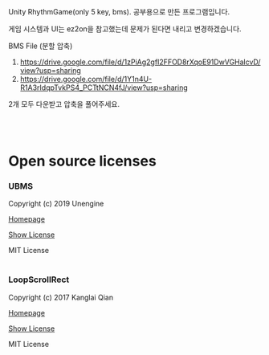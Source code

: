 Unity RhythmGame(only 5 key, bms).
공부용으로 만든 프로그램입니다.

게임 시스템과 UI는 ez2on을 참고했는데 문제가 된다면 내리고 변경하겠습니다.

BMS File (분할 압축)
1) https://drive.google.com/file/d/1zPiAg2gfI2FFOD8rXqoE91DwVGHalcvD/view?usp=sharing
2) https://drive.google.com/file/d/1Y1n4U-R1A3rIdqpTvkPS4_PCTtNCN4fJ/view?usp=sharing

2개 모두 다운받고 압축을 풀어주세요.

<br/><br/>

# Open source licenses

### UBMS

Copyright (c) 2019 Unengine

[Homepage](https://github.com/Unengine/UBMS)

[Show License](https://github.com/Unengine/UBMS/blob/master/LICENSE)

MIT License
<br/><br/>
### LoopScrollRect

Copyright (c) 2017 Kanglai Qian

[Homepage](https://github.com/qiankanglai/LoopScrollRect)

[Show License](https://github.com/qiankanglai/LoopScrollRect/blob/master/LICENSE)

MIT License
